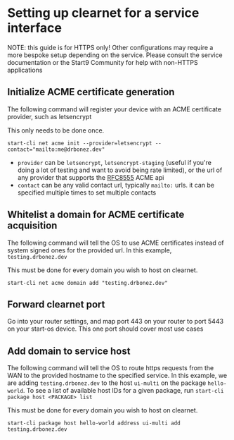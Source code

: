 # Setting up clearnet for a service interface

NOTE: this guide is for HTTPS only! Other configurations may require a more bespoke setup depending on the service. Please consult the service documentation or the Start9 Community for help with non-HTTPS applications

## Initialize ACME certificate generation

The following command will register your device with an ACME certificate provider, such as letsencrypt

This only needs to be done once.

```
start-cli net acme init --provider=letsencrypt --contact="mailto:me@drbonez.dev"
```

- `provider` can be `letsencrypt`, `letsencrypt-staging` (useful if you're doing a lot of testing and want to avoid being rate limited), or the url of any provider that supports the [RFC8555](https://datatracker.ietf.org/doc/html/rfc8555) ACME api
- `contact` can be any valid contact url, typically `mailto:` urls. it can be specified multiple times to set multiple contacts

## Whitelist a domain for ACME certificate acquisition

The following command will tell the OS to use ACME certificates instead of system signed ones for the provided url. In this example, `testing.drbonez.dev`

This must be done for every domain you wish to host on clearnet.

```
start-cli net acme domain add "testing.drbonez.dev"
```

## Forward clearnet port

Go into your router settings, and map port 443 on your router to port 5443 on your start-os device. This one port should cover most use cases

## Add domain to service host

The following command will tell the OS to route https requests from the WAN to the provided hostname to the specified service. In this example, we are adding `testing.drbonez.dev` to the host `ui-multi` on the package `hello-world`. To see a list of available host IDs for a given package, run `start-cli package host <PACKAGE> list`

This must be done for every domain you wish to host on clearnet.

```
start-cli package host hello-world address ui-multi add testing.drbonez.dev
```
